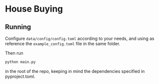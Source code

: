 # House Buying

## Running

Configure `data/config/config.toml` according to your needs, and
using as reference the `example_config.toml` file in the same folder.

Then run

```bash
python main.py
```

in the root of the repo, keeping in mind the dependencies
specified in pyproject.toml.
